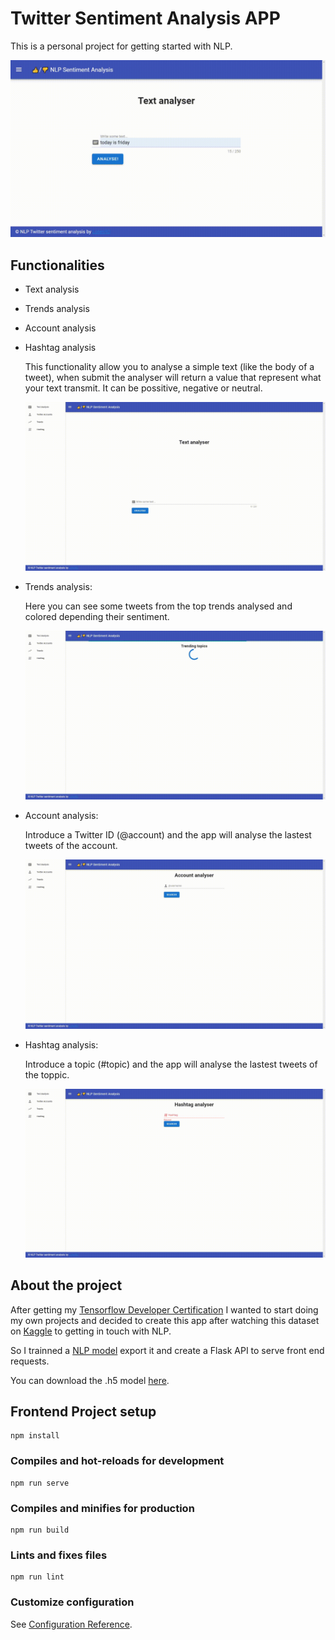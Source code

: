 # Twitter Sentiment Analysis APP

This is a personal project for getting started with NLP. 

![Twitter Sentiment Analysis](./demos/text_analysis.gif)

## Functionalities
* Text analysis
* Trends analysis
* Account analysis
* Hashtag analysis

    This functionality allow you to analyse a simple text (like the body of a tweet), when submit the analyser will return a value that represent what your text transmit. It can be possitive, negative or neutral.

    ![Text analysis](./demos/text_analysis2.gif)


* Trends analysis:

    Here you can see some tweets from the top trends analysed and colored depending their sentiment.

    ![Trends analysis](./demos/trends.gif)

* Account analysis:

    Introduce a Twitter ID (@account) and the app will analyse the lastest tweets of the account.

    ![Account analysis](./demos/account_analysis.gif)

* Hashtag analysis:

    Introduce a topic (#topic) and the app will analyse the lastest tweets of the toppic.    

    ![Hashtag analysis](./demos/hashtag_analysis.gif)


## About the project

After getting my [Tensorflow Developer Certification](https://developers.google.com/certification/directory/tensorflow) I wanted to start doing my own projects and decided to create this app after watching this dataset on [Kaggle](https://www.kaggle.com/kazanova/sentiment140) to getting in touch with NLP.

So I trainned a [NLP model](https://www.kaggle.comtwitter-sentiment-analysis) export it and create a Flask API to serve front end requests.

You can download the .h5 model [here](https://drive.google.com/file/d/1DIOlVlO7NG-jgxm9nwrtlr1mOIqXD_R9/view?usp=sharing).

## Frontend Project setup
```
npm install
```

### Compiles and hot-reloads for development
```
npm run serve
```

### Compiles and minifies for production
```
npm run build
```

### Lints and fixes files
```
npm run lint
```

### Customize configuration
See [Configuration Reference](https://cli.vuejs.org/config/).
